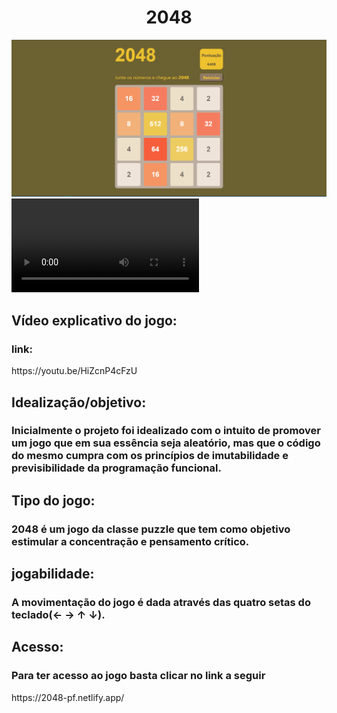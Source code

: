 <h1 align="center"> 2048 </h1>
<img src="image\Captura de tela 2024-10-22 010308.png" alt="Print demonstrativo do jogo">
<video controls src="video/Entenda o Jogo 2048 em 60 Segundos! 2024.mp4" title="Title"></video>
<h2>Vídeo explicativo do jogo:</h2>
<h3>link: </h3>https://youtu.be/HiZcnP4cFzU
<h2>Idealização/objetivo:</h2>
<h3>Inicialmente o projeto foi idealizado com o intuito de promover um jogo
que em sua essência seja aleatório, mas que o código do mesmo cumpra com os
princípios de imutabilidade e previsibilidade da programação funcional.

<h2>Tipo do jogo:</h2>
<h3>2048 é um jogo da classe puzzle que tem como objetivo estimular a concentração e pensamento crítico.</h3>

<h2>jogabilidade:</h2>
<h3>A movimentação do jogo é dada através das quatro setas do teclado(← → ↑ ↓).</h3>

<h2>Acesso:</h2>
<h3>Para ter acesso ao jogo basta clicar no link a seguir</h3>
https://2048-pf.netlify.app/
